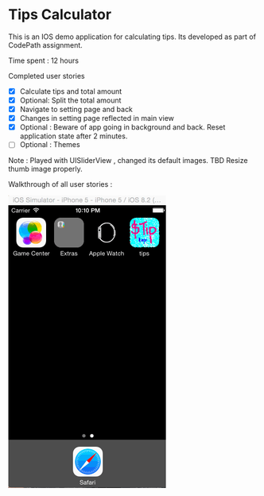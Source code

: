 # Tips Calculator

This is an IOS demo application for calculating tips. Its developed as part of CodePath assignment. 

Time spent : 12 hours 

Completed user stories 

* [x] Calculate tips and total amount
* [x] Optional: Split the total amount
* [x] Navigate to setting page and back
* [x] Changes in setting page reflected in main view
* [x] Optional : Beware of app going in background and back. Reset application state after 2 minutes.
* [ ] Optional : Themes

Note : Played with UISliderView , changed its default images. TBD  Resize thumb image properly.

Walkthrough of all user stories : 

![alt tag](danish_tip_calculator.gif)

